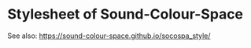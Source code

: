 ﻿# Stylesheet of Sound-Colour-Space
 
 See also:
 https://sound-colour-space.github.io/socospa_style/

